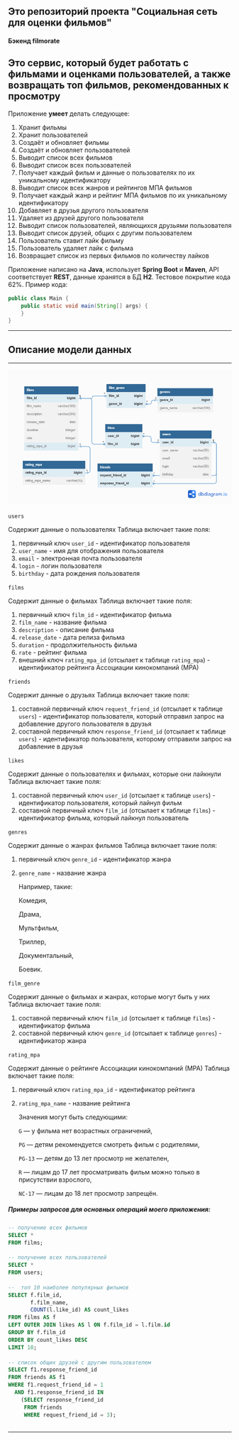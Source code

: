 ## Это репозиторий проекта "Социальная сеть для оценки фильмов"
#### Бэкенд filmorate

Это сервис, который будет работать с фильмами и оценками пользователей, а также возвращать __топ__ фильмов, рекомендованных к просмотру
-------

Приложение **умеет** делать следующее:
1. Хранит фильмы
2. Хранит пользователей
3. Создаёт и обновляет фильмы
4. Создаёт и обновляет пользователей
5. Выводит список всех фильмов
6. Выводит список всех пользователей
7. Получает каждый фильм и данные о пользователях по их уникальному идентификатору
8. Выводит список всех жанров и рейтингов МПА фильмов
9. Получает каждый жанр и рейтинг МПА фильмов по их уникальному идентификатору
8. Добавляет в друзья другого пользователя
9.  Удаляет из друзей другого пользователя
10. Выводит список пользователей, являющихся друзьями пользователя
11. Выводит список друзей, общих с другим пользователем
12. Пользователь ставит лайк фильму
13. Пользователь удаляет лайк с фильма
14. Возвращает список из первых фильмов по количеству лайков


Приложение написано на **Java**, использует **Spring Boot** и **Maven**, 
API соответствует **REST**, данные хранятся в БД **H2**. 
Тестовое покрытие кода 62%. Пример кода:
```java
public class Main {
    public static void main(String[] args) {
    }
}
```
------

## Описание модели данных
_____

![Диаграмма баз данных проекта](/filmorate_dbs.png)

`users`

Содержит данные о пользователях
Таблица включает такие поля:
1. первичный ключ `user_id` - идентификатор пользователя
2. `user_name` - имя для отображения пользователя
3. `email` - электронная почта пользователя
4. `login` - логин пользователя
5. `birthday` - дата рождения пользователя

`films`

Содержит данные о фильмах
Таблица включает такие поля:
1. первичный ключ `film_id` - идентификатор фильма
2. `film_name` - название фильма
3. `description` - описание фильма
4. `release_date` - дата релиза фильма
5. `duration` - продолжительность фильма
6. `rate` - рейтинг фильма
7. внешний ключ `rating_mpa_id` (отсылает к таблице `rating_mpa`) - 
   идентификатор рейтинга Ассоциации кинокомпаний (МРА)

`friends`

Содержит данные о друзьях
Таблица включает такие поля:
1. составной первичный ключ `request_friend_id` (отсылает к таблице `users`) - 
   идентификатор пользователя, который отправил запрос на добавление другого пользователя в друзья
2. составной первичный ключ `response_friend_id` (отсылает к таблице `users`) - 
   идентификатор пользователя, которому отправили запрос на добавление в друзья

`likes`

Содержит данные о пользователях и фильмах, которые они лайкнули
Таблица включает такие поля:
1. составной первичный ключ `user_id` (отсылает к таблице `users`) - идентификатор пользователя, который лайнул фильм
2. составной первичный ключ `film_id` (отсылает к таблице `films`) - идентификатор фильма, который лайкнул пользователь

`genres`

Содержит данные о жанрах фильмов
Таблица включает такие поля:
1. первичный ключ `genre_id` - идентификатор жанра
2. `genre_name` - название жанра
   
   Например, такие:
   
   Комедия,
   
   Драма,
   
   Мультфильм,
   
   Триллер,
   
   Документальный,
   
   Боевик.

`film_genre`

Содержит данные о фильмах и жанрах, которые могут быть у них
Таблица включает такие поля:
1. составной первичный ключ `film_id` (отсылает к таблице `films`) - идентификатор фильма
2. составной первичный ключ `genre_id` (отсылает к таблице `genres`) - идентификатор жанра

`rating_mpa`

Содержит данные о рейтинге Ассоциации кинокомпаний (МРА)
Таблица включает такие поля:
1. первичный ключ `rating_mpa_id` - идентификатор рейтинга
2. `rating_mpa_name` - название рейтинга
   
   Значения могут быть следующими:

   `G` — у фильма нет возрастных ограничений,

   `PG` — детям рекомендуется смотреть фильм с родителями,

   `PG-13` — детям до 13 лет просмотр не желателен,

   `R` — лицам до 17 лет просматривать фильм можно только в присутствии взрослого,

   `NC-17` — лицам до 18 лет просмотр запрещён.



##### Примеры запросов для основных операций моего приложения:
```sql
-- получение всех фильмов
SELECT *
FROM films;

-- получение всех пользователей
SELECT *
FROM users;

--  топ 10 наиболее популярных фильмов
SELECT f.film_id,
       f.film_name,
       COUNT(l.like_id) AS count_likes
FROM films AS f
LEFT OUTER JOIN likes AS l ON f.film_id = l.film.id
GROUP BY f.film_id
ORDER BY count_likes DESC
LIMIT 10;

-- список общих друзей с другим пользователем
SELECT f1.response_friend_id
FROM friends AS f1
WHERE f1.request_friend_id = 1
  AND f1.response_friend_id IN
    (SELECT response_friend_id
     FROM friends
     WHERE request_friend_id = 3);
 
```
------
